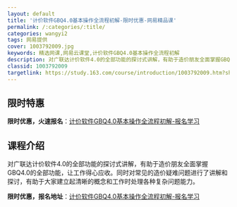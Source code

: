 ```yaml
---
layout: default
title: '计价软件GBQ4.0基本操作全流程初解-限时优惠-网易精品课'
permalink: /:categories/:title/
categories: wangyi2
tags: 网易提供
cover: 1003792009.jpg
keywords: 精选网课,网易云课堂,计价软件GBQ4.0基本操作全流程初解
description: 对广联达计价软件4.0的全部功能的探讨式讲解，有助于造价朋友全面掌握GBQ4.0的全部功能，让工作得心应收。同时对常见的
classid: 1003792009
targetlink: https://study.163.com/course/introduction/1003792009.htm?share=1&shareId=1025206652&utm_campaign=share&utm_medium=iphoneShare&utm_source=&utm_u=1025206652
---
```


## 限时特惠

**限时优惠，火速报名**：[计价软件GBQ4.0基本操作全流程初解-报名学习](https://study.163.com/course/introduction/1003792009.htm?share=1&shareId=1025206652&utm_campaign=share&utm_medium=iphoneShare&utm_source=&utm_u=1025206652)

## 课程介绍

对广联达计价软件4.0的全部功能的探讨式讲解，有助于造价朋友全面掌握GBQ4.0的全部功能，让工作得心应收。同时对常见的造价疑难问题进行了讲解和探讨，有助于大家建立起清晰的概念和工作时处理各种复杂问题能力。

**限时优惠，报名地址**：[计价软件GBQ4.0基本操作全流程初解-报名学习](https://study.163.com/course/introduction/1003792009.htm?share=1&shareId=1025206652&utm_campaign=share&utm_medium=iphoneShare&utm_source=&utm_u=1025206652)

